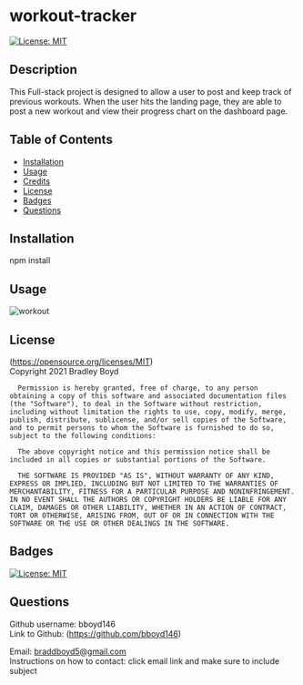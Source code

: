 # workout-tracker 
[![License: MIT](https://img.shields.io/badge/License-MIT-yellow.svg)](https://opensource.org/licenses/MIT)

## Description
This Full-stack project is designed to allow a user to post and keep track of previous workouts. When the user hits the landing page, they are able to post a new workout and view their progress chart on the dashboard page.

## Table of Contents

- [Installation](#Installation)
- [Usage](#Usage)
- [Credits](#Credits)
- [License](#License)
- [Badges](#Badges)
- [Questions](#Questions)

## Installation 
npm install

## Usage 
![workout](https://user-images.githubusercontent.com/82745040/135160079-5ccd8c0a-b8c8-4dd1-a2b3-76b23d57fb24.png)


## License 
(https://opensource.org/licenses/MIT)  
   Copyright 2021 Bradley Boyd

      Permission is hereby granted, free of charge, to any person obtaining a copy of this software and associated documentation files (the "Software"), to deal in the Software without restriction, including without limitation the rights to use, copy, modify, merge, publish, distribute, sublicense, and/or sell copies of the Software, and to permit persons to whom the Software is furnished to do so, subject to the following conditions:
      
      The above copyright notice and this permission notice shall be included in all copies or substantial portions of the Software.
      
      THE SOFTWARE IS PROVIDED "AS IS", WITHOUT WARRANTY OF ANY KIND, EXPRESS OR IMPLIED, INCLUDING BUT NOT LIMITED TO THE WARRANTIES OF MERCHANTABILITY, FITNESS FOR A PARTICULAR PURPOSE AND NONINFRINGEMENT. IN NO EVENT SHALL THE AUTHORS OR COPYRIGHT HOLDERS BE LIABLE FOR ANY CLAIM, DAMAGES OR OTHER LIABILITY, WHETHER IN AN ACTION OF CONTRACT, TORT OR OTHERWISE, ARISING FROM, OUT OF OR IN CONNECTION WITH THE SOFTWARE OR THE USE OR OTHER DEALINGS IN THE SOFTWARE.

## Badges
[![License: MIT](https://img.shields.io/badge/License-MIT-yellow.svg)](https://opensource.org/licenses/MIT)


## Questions
Github username: bboyd146  
Link to Github: (https://github.com/bboyd146)  

Email: braddboyd5@gmail.com  
Instructions on how to contact: click email link and make sure to include subject  
